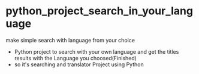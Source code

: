# python_project_search_in_your_language
make simple search with language from your choice
- Python project to search with your own language and get the titles results with the Language you choosed(Finished)
- so it's searching and translator Project using Python
